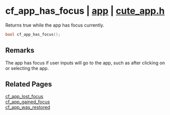 # cf_app_has_focus | [app](https://github.com/RandyGaul/cute_framework/blob/master/docs/app_readme.md) | [cute_app.h](https://github.com/RandyGaul/cute_framework/blob/master/include/cute_app.h)

Returns true while the app has focus currently.

```cpp
bool cf_app_has_focus();
```

## Remarks

The app has focus if user inputs will go to the app, such as after clicking on or selecting the app.

## Related Pages

[cf_app_lost_focus](https://github.com/RandyGaul/cute_framework/blob/master/docs/app/cf_app_lost_focus.md)  
[cf_app_gained_focus](https://github.com/RandyGaul/cute_framework/blob/master/docs/app/cf_app_gained_focus.md)  
[cf_app_was_restored](https://github.com/RandyGaul/cute_framework/blob/master/docs/app/cf_app_was_restored.md)  
